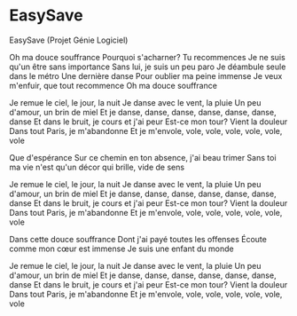 # EasySave
EasySave (Projet Génie Logiciel)


Oh ma douce souffrance
Pourquoi s'acharner? Tu recommences
Je ne suis qu'un être sans importance
Sans lui, je suis un peu paro
Je déambule seule dans le métro
Une dernière danse
Pour oublier ma peine immense
Je veux m'enfuir, que tout recommence
Oh ma douce souffrance

Je remue le ciel, le jour, la nuit
Je danse avec le vent, la pluie
Un peu d'amour, un brin de miel
Et je danse, danse, danse, danse, danse, danse, danse
Et dans le bruit, je cours et j'ai peur
Est-ce mon tour?
Vient la douleur
Dans tout Paris, je m'abandonne
Et je m'envole, vole, vole, vole, vole, vole, vole

Que d'espérance
Sur ce chemin en ton absence, j'ai beau trimer
Sans toi ma vie n'est qu'un décor qui brille, vide de sens

Je remue le ciel, le jour, la nuit
Je danse avec le vent, la pluie
Un peu d'amour, un brin de miel
Et je danse, danse, danse, danse, danse, danse, danse
Et dans le bruit, je cours et j'ai peur
Est-ce mon tour?
Vient la douleur
Dans tout Paris, je m'abandonne
Et je m'envole, vole, vole, vole, vole, vole, vole

Dans cette douce souffrance
Dont j'ai payé toutes les offenses
Écoute comme mon cœur est immense
Je suis une enfant du monde

Je remue le ciel, le jour, la nuit
Je danse avec le vent, la pluie
Un peu d'amour, un brin de miel
Et je danse, danse, danse, danse, danse, danse, danse
Et dans le bruit, je cours et j'ai peur
Est-ce mon tour?
Vient la douleur
Dans tout Paris, je m'abandonne
Et je m'envole, vole, vole, vole, vole, vole, vole
